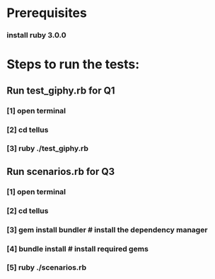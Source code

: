 # Prerequisites
### install ruby 3.0.0

# Steps to run the tests:

## Run test_giphy.rb for Q1
###     [1] open terminal
###     [2] cd tellus
###     [3] ruby ./test_giphy.rb

## Run scenarios.rb for Q3
###     [1] open terminal
###     [2] cd tellus
###     [3] gem install bundler # install the dependency manager
###     [4] bundle install # install required gems
###     [5] ruby ./scenarios.rb